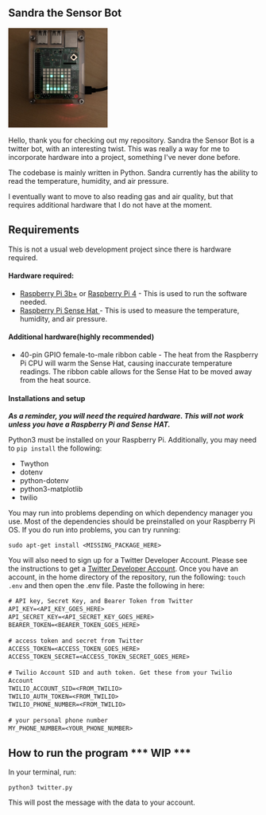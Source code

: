 ## Sandra the Sensor Bot
<img src ="IMG_3350.jpg" width ="200" alt="Image of Sandra The Sensor Bot">

Hello, thank you for checking out my repository. Sandra the Sensor Bot is a twitter bot, with an interesting twist. This was really a way for me to incorporate hardware into a project, something I've never done before. 

The codebase is mainly written in Python. Sandra currently has the ability to read the temperature, humidity, and air pressure. 

I eventually want to move to also reading gas and air quality, but that requires additional hardware that I do not have at the moment. 



## Requirements

This is not a usual web development project since there is hardware required. 

#### Hardware required: 

* [Raspberry Pi 3b+](https://www.raspberrypi.org/products/raspberry-pi-3-model-b-plus/) or [Raspberry Pi 4](https://www.raspberrypi.org/products/raspberry-pi-4-model-b/) - This is used to run the software needed. 
* [Raspberry Pi Sense Hat ](https://www.raspberrypi.org/products/sense-hat/) - This is used to measure the temperature, humidity, and air pressure. 

#### Additional hardware(highly recommended)

* 40-pin GPIO female-to-male ribbon cable - The heat from the Raspberry Pi CPU will warm the Sense Hat, causing inaccurate temperature readings. The ribbon cable allows for the Sense Hat to be moved away from the heat source. 

#### Installations and setup

***As a reminder, you will need the required hardware. This will not work unless you have a Raspberry Pi and Sense HAT.***

Python3 must be installed on your Raspberry Pi. Additionally, you may need to `pip install` the following: 

* Twython
* dotenv
* python-dotenv
* python3-matplotlib
* twilio

You may run into problems depending on which dependency manager you use.
Most of the dependencies should be preinstalled on your Raspberry Pi OS. If you do run into problems, you can try running:

```
sudo apt-get install <MISSING_PACKAGE_HERE>
```
You will also need to sign up for a Twitter Developer Account. Please see the instructions to get a [Twitter Developer Account](https://developer.twitter.com/en). Once you have an account, in the home directory of the repository, run the following: `touch .env` and then open the .env file. Paste the following in here: 

```
# API key, Secret Key, and Bearer Token from Twitter
API_KEY=<API_KEY_GOES_HERE>
API_SECRET_KEY=<API_SECRET_KEY_GOES_HERE>
BEARER_TOKEN=<BEARER_TOKEN_GOES_HERE>

# access token and secret from Twitter
ACCESS_TOKEN=<ACCESS_TOKEN_GOES_HERE>
ACCESS_TOKEN_SECRET=<ACCESS_TOKEN_SECRET_GOES_HERE>

# Twilio Account SID and auth token. Get these from your Twilio Account
TWILIO_ACCOUNT_SID=<FROM_TWILIO>
TWILIO_AUTH_TOKEN=<FROM_TWILIO>
TWILIO_PHONE_NUMBER=<FROM_TWILIO>

# your personal phone number
MY_PHONE_NUMBER=<YOUR_PHONE_NUMBER>
```



## How to run the program *** WIP ***

In your terminal, run:
```
python3 twitter.py
```
This will post the message with the data to your account.
